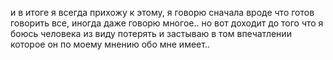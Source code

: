 и в итоге я всегда прихожу к этому,  я говорю сначала вроде что готов говорить все, иногда даже говорю многое.. но вот доходит до того что я боюсь человека из виду потерять и застываю в том впечатлении которое он по моему мнению обо мне имеет..